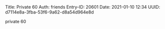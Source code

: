 Title: Private 60
Auth: friends
Entry-ID: 20601
Date: 2021-01-10 12:34
UUID: d7114e8a-3fba-53f6-9a62-d8a54d964e8d

private 60

